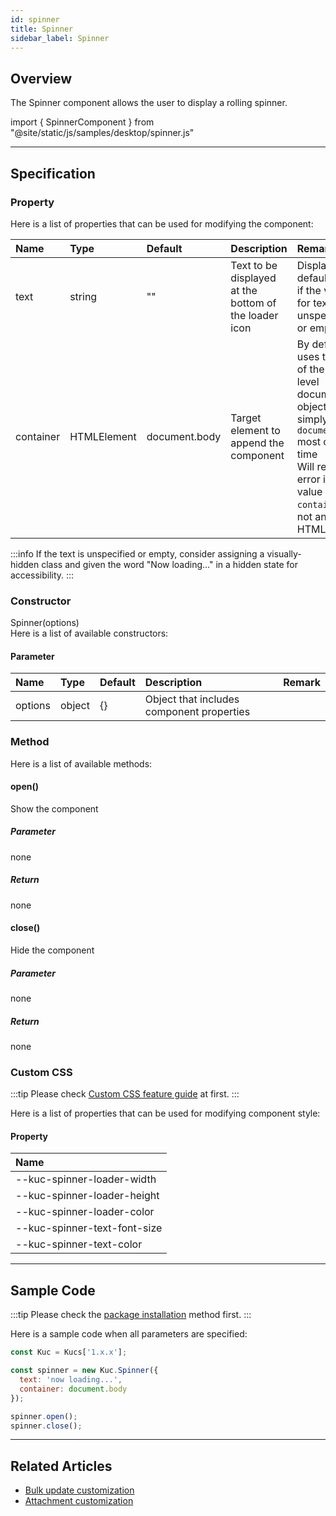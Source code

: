 ```yaml
---
id: spinner
title: Spinner
sidebar_label: Spinner
---
```


## Overview

The Spinner component allows the user to display a rolling spinner.

import { SpinnerComponent } from "@site/static/js/samples/desktop/spinner.js"

<SpinnerComponent />


---

## Specification

### Property

Here is a list of properties that can be used for modifying the component:

| Name | Type | Default | Description | Remark |
| :--- | :--- | :--- | :--- | :--- |
| text | string | ""  | Text to be displayed at the bottom of the loader icon | Displays the default value if the value for text is unspecified or empty |
| container | HTMLElement | document.body | Target element to append the component | By default, it uses the body of the top-level document object, so it's simply `document.body` most of the time<br/>Will result an error if the value of `container` is not an HTMLElement |

:::info
If the text is unspecified or empty, consider assigning a visually-hidden class and given the word "Now loading..." in a hidden state for accessibility.
:::

### Constructor

Spinner(options)<br/>
Here is a list of available constructors:

#### Parameter
| Name | Type | Default | Description | Remark |
| :--- | :--- | :--- | :--- | :--- |
| options | object | {} | Object that includes component properties |  |

### Method
Here is a list of available methods:

#### open()
Show the component

##### Parameter
none

##### Return
none

#### close()
Hide the component

##### Parameter
none

##### Return
none

### Custom CSS
:::tip
Please check [Custom CSS feature guide](../../getting-started/custom-css.md) at first.
:::

Here is a list of properties that can be used for modifying component style:
#### Property
| Name |
| :--- |
| --kuc-spinner-loader-width |
| --kuc-spinner-loader-height |
| --kuc-spinner-loader-color |
| --kuc-spinner-text-font-size |
| --kuc-spinner-text-color |

---
## Sample Code

:::tip
Please check the [package installation](../../getting-started/quick-start#installation) method first.
:::

Here is a sample code when all parameters are specified:

```javascript
const Kuc = Kucs['1.x.x'];

const spinner = new Kuc.Spinner({
  text: 'now loading...',
  container: document.body
});

spinner.open();
spinner.close();
```

---

## Related Articles

- [Bulk update customization](../../guides/bulk-update-customization.md)
- [Attachment customization](../../guides/attachment-customization.md)
